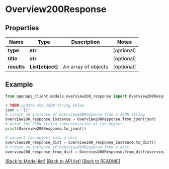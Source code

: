 # Overview200Response


## Properties

Name | Type | Description | Notes
------------ | ------------- | ------------- | -------------
**type** | **str** |  | [optional] 
**title** | **str** |  | [optional] 
**results** | **List[object]** | An array of objects | [optional] 

## Example

```python
from openapi_client.models.overview200_response import Overview200Response

# TODO update the JSON string below
json = "{}"
# create an instance of Overview200Response from a JSON string
overview200_response_instance = Overview200Response.from_json(json)
# print the JSON string representation of the object
print(Overview200Response.to_json())

# convert the object into a dict
overview200_response_dict = overview200_response_instance.to_dict()
# create an instance of Overview200Response from a dict
overview200_response_from_dict = Overview200Response.from_dict(overview200_response_dict)
```
[[Back to Model list]](../README.md#documentation-for-models) [[Back to API list]](../README.md#documentation-for-api-endpoints) [[Back to README]](../README.md)


